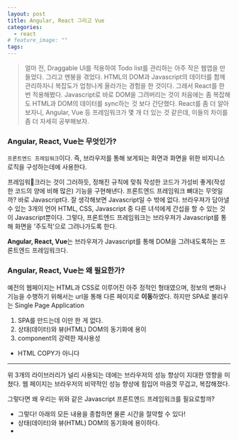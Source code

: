 ```yaml
---
layout: post
title: Angular, React 그리고 Vue
categories:
  - react 
# feature_image: ""
tags:
---
```

>얼마 전, Draggable UI를 적용하여 Todo list를 관리하는 아주 작은 웹앱을 만들었다. 그리고 멘붕을 겪었다. HTML의 DOM과 Javascript의 데이터를 함께 관리하자니 복잡도가 업청나게 올라가는 경험을 한 것이다. 그래서 React를 한 번 적용해봤다. Javascript로 바로 DOM을 그려버리는 것이 처음에는 좀 복잡해도 HTML과 DOM의 데이터를 sync하는 것 보다 간단했다. React를 좀 더 알아보자니, Angular, Vue 등 프레임워크가 몇 개 더 있는 것 같은데, 이들의 차이를 좀 더 자세히 공부해보자.

### Angular, React, Vue는 무엇인가?
`프론트엔드 프레임워크`이다. 즉, 브라우저를 통해 보게되는 화면과 화면을 위한 비지니스 로직을 구성하는데에 사용한다.  

프레임워크라는 것이 그러하듯, 정해진 규칙에 맞춰 작성한 코드가 가성비 좋게(작성한 코드의 양에 비해 많은) 기능을 구현해낸다. 프론트엔드 프레임워크 뼈대는 무엇일까? 바로 Javascript다. 잘 생각해보면 Javascript일 수 밖에 없다. 브라우져가 담아낼 수 있는 3개의 언어 HTML, CSS, Javascript 중 다른 녀석에게 간섭을 할 수 있는 것이 Javascript뿐이다. 그렇다, 프론트엔드 프레임워크는 브라우져가 Javascript를 통해 화면을 '주도적'으로 그려나가도록 한다.

<!-- ~~만일 HTML로 프론트엔드 프레임워크를 만들어낸다면 프레임워크 사용을 위한 가장 중요한 스킬은 'cmd+c, cmd+v'가 될 것이다.~~ -->

**Angular, React, Vue**는 브라우져가 Javascript를 통해 DOM을 그려내도록하는 프론트엔드 프레임워크다. 

### Angular, React, Vue는 왜 필요한가?
예전의 웹페이지는 HTML과 CSS로 이루어진 아주 정적인 형태였으며, 정보의 변화나 기능을 수행하기 위해서는 url을 통해 다른 페이지로 **이동**하였다. 하지만 SPA로 불리우는 Single Page Application

1) SPA를 만드는데 이만 한 게 없다.
2) 상태(데이터)와 뷰(HTML) DOM의 동기화에 용이
3) component의 강력한 재사용성
  - HTML COPY가 아니다

_ _ _ 
위 3개의 라이브러리가 널리 사용되는 데에는 브라우저의 성능 향상이 지대한 영향을 미쳤다. 웹 페이지는 브라우저의 비약적인 성능 향상에 힘입어 마음껏 무겁고, 복잡해졌다.

그렇다면 왜 우리는 위와 같은 Javascript 프론트엔드 프레임워크를 필요로할까? 
- 그렇다! 아래의 모든 내용을 종합하면 물론 시간을 절약할 수 있다!
- 상태(데이터)와 뷰(HTML) DOM의 동기화에 용이하다.
- 
